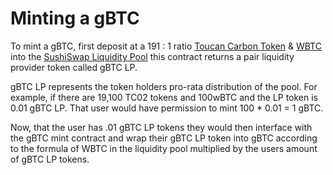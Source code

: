 # Minting a gBTC

To mint a gBTC, first deposit at a 191 : 1 ratio [Toucan Carbon Token](https://docs.toucan.earth/protocol/bridge/tco2-toucan-carbon-tokens)  & [WBTC](https://wbtc.network) into the [SushiSwap Liquidity Pool](https://github.com/sushiswap/sushiswap/blob/canary/contracts/uniswapv2/UniswapV2Pair.sol) this contract returns a pair liquidity provider token called gBTC LP.&#x20;



gBTC LP represents the token holders pro-rata distribution of the pool. For example, if there are 19,100 TC02 tokens and 100wBTC and the LP token is 0.01 gBTC LP. That user would have permission to mint 100 \* 0.01 = 1 gBTC.&#x20;



Now, that the user has .01 gBTC LP tokens they would then interface with the gBTC mint contract and wrap their gBTC LP token into gBTC according to the formula of WBTC in the liquidity pool multiplied by the users amount of gBTC LP tokens.&#x20;



